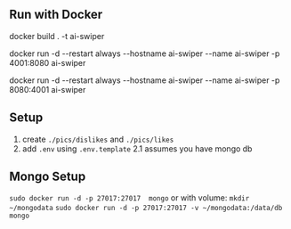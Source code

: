 ## Run with Docker
docker build . -t ai-swiper

docker run -d --restart always --hostname ai-swiper --name ai-swiper -p 4001:8080 ai-swiper

docker run -d --restart always --hostname ai-swiper --name ai-swiper -p 8080:4001 ai-swiper



## Setup
1. create `./pics/dislikes` and `./pics/likes`
2. add `.env` using `.env.template`
2.1 assumes you have mongo db


## Mongo Setup
`sudo docker run -d -p 27017:27017  mongo`
or with volume:
`mkdir ~/mongodata`
`sudo docker run -d -p 27017:27017 -v ~/mongodata:/data/db mongo`
